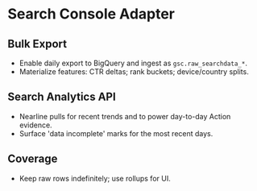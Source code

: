 # Search Console Adapter

## Bulk Export
- Enable daily export to BigQuery and ingest as `gsc.raw_searchdata_*`.
- Materialize features: CTR deltas; rank buckets; device/country splits.

## Search Analytics API
- Nearline pulls for recent trends and to power day-to-day Action evidence.
- Surface 'data incomplete' marks for the most recent days.

## Coverage
- Keep raw rows indefinitely; use rollups for UI.
